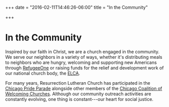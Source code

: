 +++
date = "2016-02-11T14:46:26-06:00"
title = "In the Community"

+++

# In the Community

Inspired by our faith in Christ, we are a church engaged in the community. We serve our neighbors in a variety of ways, whether it's distributing meals to neighbors who are hungry, welcoming and supporting new Americans through [RefugeeOne](http://www.refugeeone.org) or raising funds for the relief and development work of our national church body, the [ELCA](http://www.elca.org).

For many years, Resurrection Lutheran Church has participated in the [Chicago Pride Parade](http://chicagopride.gopride.com) alongside other members of the [Chicago Coalition of Welcoming Churches](http://chicagowelcomingchurches.org). Although our community outreach activities are constantly evolving, one thing is constant---our heart for social justice.

